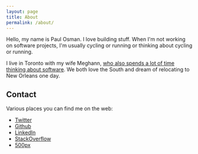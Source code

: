 ```yaml
---
layout: page
title: About
permalink: /about/
---
```


Hello, my name is Paul Osman. I love building stuff. When I'm not working on software projects, I'm usually cycling or running or thinking about cycling or running.

I live in Toronto with my wife Meghann, [who also spends a lot of time thinking about software](https://unspace.ca/about/). We both love the South and dream of relocating to New Orleans one day.

## Contact

Various places you can find me on the web:

* [Twitter](https://twitter.com/paulosman)
* [Github](https://github.com/paulosman)
* [LinkedIn](https://www.linkedin.com/in/paulosman)
* [StackOverflow](http://stackoverflow.com/users/195977/paul-osman)
* [500px](https://500px.com/paulosman)
